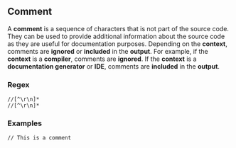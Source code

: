 ## Comment

A **comment** is a sequence of characters that is not part of the source code.
They can be used to provide additional information about the source code as they
are useful for documentation purposes. Depending on the **context**, comments
are **ignored** or **included** in the **output**. For example, if the
**context** is a **compiler**, comments are **ignored**. If the **context** is a
**documentation generator** or **IDE**, comments are **included** in the **output**.

### Regex

```regex
//[^\r\n]*
//[^\r\n]*
```

### Examples

```
// This is a comment
```
